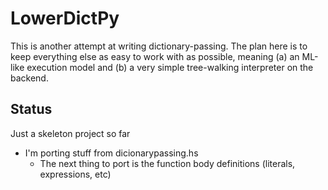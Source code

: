 # LowerDictPy

This is another attempt at writing dictionary-passing. The plan here is to keep everything else as
easy to work with as possible, meaning (a) an ML-like execution model and (b) a very simple
tree-walking interpreter on the backend.


## Status

Just a skeleton project so far

- I'm porting stuff from dicionarypassing.hs
    - The next thing to port is the function body definitions (literals, expressions, etc)
